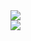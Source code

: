 <div>
  <a href="https://github.com/korewayume/home">
    <img align="center"
      src="https://github-readme-stats.vercel.app/api?username=korewayume&count_private=true&show_icons=true&repo=home" />
  </a>
</div>
<div>
  <a href="https://github.com/korewayume/home">
    <img align="center"
      src="https://github-readme-stats.vercel.app/api/top-langs/?username=korewayume&layout=compact" />
  </a>
</div>

